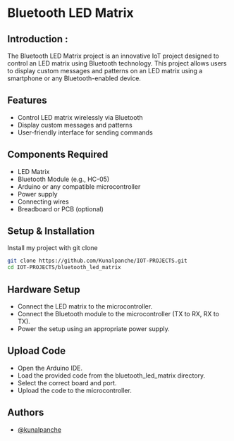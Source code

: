 
# Bluetooth LED Matrix

## Introduction :

The Bluetooth LED Matrix project is an innovative IoT project designed to control an LED matrix using Bluetooth technology. This project allows users to display custom messages and patterns on an LED matrix using a smartphone or any Bluetooth-enabled device.




## Features 

- Control LED matrix wirelessly via Bluetooth
- Display custom messages and patterns
- User-friendly interface for sending commands
## Components Required
- LED Matrix
- Bluetooth Module (e.g., HC-05)
- Arduino or any compatible microcontroller
- Power supply
- Connecting wires
- Breadboard or PCB (optional)


## Setup & Installation

Install my project with git clone

```bash
git clone https://github.com/Kunalpanche/IOT-PROJECTS.git
cd IOT-PROJECTS/bluetooth_led_matrix

```
## Hardware Setup

- Connect the LED matrix to the microcontroller.
- Connect the Bluetooth module to the microcontroller (TX to RX, RX to TX).
- Power the setup using an appropriate power supply.


## Upload Code
- Open the Arduino IDE.
- Load the provided code from the bluetooth_led_matrix directory.
- Select the correct board and port.
- Upload the code to the microcontroller.
## Authors

- [@kunalpanche](https://github.com/Kunalpanche)


